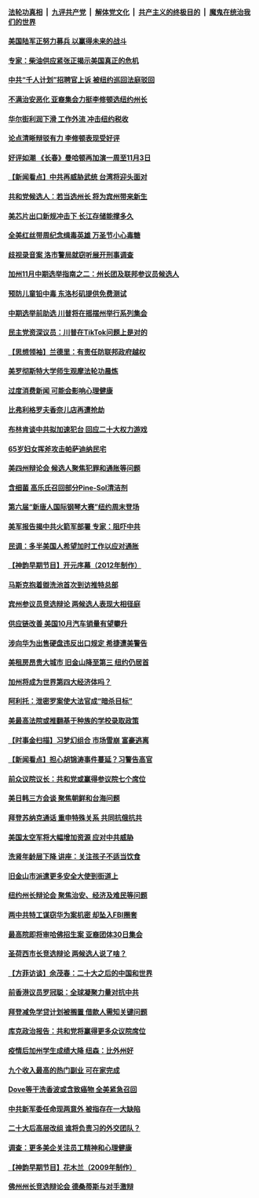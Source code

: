 ####  [法轮功真相](../../../../basic/blob/master/README.md?t=10271631) &nbsp;|&nbsp; [九评共产党](../../../../9ping.md/blob/master/README.md?t=10271631) &nbsp;|&nbsp; [解体党文化](../../../../jtdwh.md/blob/master/README.md?t=10271631)  &nbsp;|&nbsp; [共产主义的终极目的](../../../../gczydzjmd.md/blob/master/README.md?t=10271631) &nbsp;|&nbsp; [魔鬼在统治我们的世界](../../../../mgztzwmdsj.md/blob/master/README.md?t=10271631) 

#### [美国陆军正努力募兵 以赢得未来的战斗](../pages/nsc412/n13853676.md?t=10271631) 

#### [专家：柴油供应紧张正揭示美国真正的危机](../pages/nsc412/n13853562.md?t=10271631) 

#### [中共“千人计划”招聘官上诉 被纽约巡回法庭驳回](../pages/nsc412/n13853658.md?t=10271631) 

#### [不满治安恶化 亚裔集会力挺李修顿选纽约州长](../pages/nsc412/n13853706.md?t=10271631) 

#### [华尔街利润下滑 工作外流 冲击纽约税收](../pages/nsc412/n13853631.md?t=10271631) 

#### [论点清晰辩驳有力 李修顿表现受好评](../pages/nsc412/n13853710.md?t=10271631) 

#### [好评如潮 《长春》曼哈顿再加演一周至11月3日](../pages/nsc412/n13853726.md?t=10271631) 

#### [【新闻看点】中共再威胁武统 台湾将迎头面对](../pages/nsc412/n13853518.md?t=10271631) 

#### [共和党候选人：若当选州长 将为宾州带来新生](../pages/nsc412/n13853702.md?t=10271631) 

#### [美芯片出口新规冲击下 长江存储能撑多久](../pages/nsc412/n13853534.md?t=10271631) 

#### [全美红丝带周纪念缉毒英雄 万圣节小心毒糖](../pages/nsc412/n13853675.md?t=10271631) 

#### [歧视录音案 洛市警局就窃听展开刑事调查](../pages/nsc412/n13853667.md?t=10271631) 

#### [加州11月中期选举指南之二：州长团及联邦参议员候选人](../pages/nsc412/n13853637.md?t=10271631) 

#### [预防儿童铅中毒 东洛杉矶提供免费测试](../pages/nsc412/n13853626.md?t=10271631) 

#### [中期选举前助选 川普将在摇摆州举行系列集会](../pages/nsc412/n13853546.md?t=10271631) 

#### [民主党资深议员：川普在TikTok问题上是对的](../pages/nsc412/n13853556.md?t=10271631) 

#### [【思想领袖】兰德里：有责任防联邦政府越权](../pages/nsc412/n13836377.md?t=10271631) 

#### [美罗彻斯特大学师生观摩法轮功晨炼](../pages/nsc412/n13853575.md?t=10271631) 

#### [过度消费新闻 可能会影响心理健康](../pages/nsc412/n13853576.md?t=10271631) 

#### [比弗利格罗夫香奈儿店再遭抢劫](../pages/nsc412/n13853564.md?t=10271631) 

#### [布林肯谈中共拟加速犯台 回应二十大权力游戏](../pages/nsc412/n13853535.md?t=10271631) 

#### [65岁妇女挥斧攻击帕萨迪纳民宅](../pages/nsc412/n13853551.md?t=10271631) 

#### [美四州辩论会 候选人聚焦犯罪和通胀等问题](../pages/nsc412/n13853476.md?t=10271631) 

#### [含细菌 高乐氏召回部分Pine-Sol清洁剂](../pages/nsc412/n13853532.md?t=10271631) 

#### [第六届“新唐人国际钢琴大赛”纽约周末登场](../pages/nsc412/n13853512.md?t=10271631) 

#### [美军报告揭中共火箭军部署 专家：阻吓中共](../pages/nsc412/n13852693.md?t=10271631) 

#### [民调：多半美国人希望加时工作以应对通胀](../pages/nsc412/n13853477.md?t=10271631) 

#### [【神韵早期节目】开元序幕（2012年制作）](../pages/nsc412/n13853490.md?t=10271631) 

#### [马斯克抱着盥洗池首次到访推特总部](../pages/nsc412/n13853487.md?t=10271631) 

#### [宾州参议员竞选辩论 两候选人表现大相径庭](../pages/nsc412/n13853416.md?t=10271631) 

#### [供应链改善 美国10月汽车销量有望攀升](../pages/nsc412/n13853459.md?t=10271631) 

#### [涉向华为出售硬盘违反出口规定 希捷遭美警告](../pages/nsc412/n13853447.md?t=10271631) 

#### [美租房昂贵大城市 旧金山降至第三 纽约仍居首](../pages/nsc412/n13852975.md?t=10271631) 

#### [加州将成为世界第四大经济体吗？](../pages/nsc412/n13853043.md?t=10271631) 

#### [阿利托：泄密罗案使大法官成“暗杀目标”](../pages/nsc412/n13853440.md?t=10271631) 

#### [美最高法院或推翻基于种族的学校录取政策](../pages/nsc412/n13853432.md?t=10271631) 

#### [【时事金扫描】习梦幻组合 市场雪崩 富豪逃离](../pages/nsc412/n13853270.md?t=10271631) 

#### [【新闻看点】担心胡锦涛事件蔓延？习警告高官](../pages/nsc412/n13852674.md?t=10271631) 

#### [前众议院议长：共和党或赢得参议院七个席位](../pages/nsc412/n13853291.md?t=10271631) 

#### [美日韩三方会谈 聚焦朝鲜和台海问题](../pages/nsc412/n13853237.md?t=10271631) 

#### [拜登苏纳克通话 重申特殊关系 共同抗俄抗共](../pages/nsc412/n13853263.md?t=10271631) 

#### [美国太空军将大幅增加资源 应对中共威胁](../pages/nsc412/n13853146.md?t=10271631) 

#### [洗肾年龄层下降 讲座：关注孩子不适当饮食](../pages/nsc412/n13852879.md?t=10271631) 

#### [旧金山市派遣更多安全大使到街道上](../pages/nsc412/n13853027.md?t=10271631) 

#### [纽约州长辩论会 聚焦治安、经济及难民等问题](../pages/nsc412/n13852910.md?t=10271631) 

#### [两中共特工谋窃华为案机密 却坠入FBI圈套](../pages/nsc412/n13852895.md?t=10271631) 

#### [最高院即将审哈佛招生案 亚裔团体30日集会](../pages/nsc412/n13852893.md?t=10271631) 

#### [圣荷西市长竞选辩论 两候选人说了啥？](../pages/nsc412/n13852875.md?t=10271631) 

#### [【方菲访谈】余茂春：二十大之后的中国和世界](../pages/nsc412/n13852740.md?t=10271631) 

#### [前香港议员罗冠聪：全球凝聚力量对抗中共](../pages/nsc412/n13852854.md?t=10271631) 

#### [拜登减免学贷计划被搁置 借款人需知关键问题](../pages/nsc412/n13852793.md?t=10271631) 

#### [库克政治报告：共和党将赢得更多众议院席位](../pages/nsc412/n13852751.md?t=10271631) 

#### [疫情后加州学生成绩大降 纽森：比外州好](../pages/nsc412/n13852789.md?t=10271631) 

#### [九个收入最高的热门副业 可在家完成](../pages/nsc412/n13851097.md?t=10271631) 

#### [Dove等干洗香波或含致癌物 全美紧急召回](../pages/nsc412/n13852742.md?t=10271631) 

#### [中共新军委任命现两意外 被指存在一大缺陷](../pages/nsc412/n13852629.md?t=10271631) 

#### [二十大后高层改组 谁将负责习的外交团队？](../pages/nsc412/n13852729.md?t=10271631) 

#### [调查：更多美企关注员工精神和心理健康](../pages/nsc412/n13852781.md?t=10271631) 

#### [【神韵早期节目】花木兰（2009年制作）](../pages/nsc412/n13852719.md?t=10271631) 

#### [佛州州长竞选辩论会 德桑蒂斯与对手激辩](../pages/nsc412/n13852677.md?t=10271631) 

